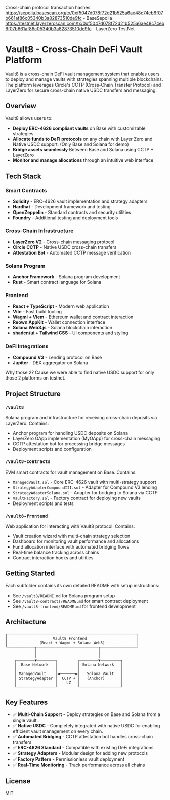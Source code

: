 Cross-chain protocol transaction hashes:
https://sepolia.basescan.org/tx/0xf5047d078f72d21b525a6ae48c74eb6f07b661af86c05340b3a82873510de9fc - BaseSepolia
https://testnet.layerzeroscan.com/tx/0xf5047d078f72d21b525a6ae48c74eb6f07b661af86c05340b3a82873510de9fc - LayerZero TestNet

# Vault8 - Cross-Chain DeFi Vault Platform

Vault8 is a cross-chain DeFi vault management system that enables users to deploy and manage vaults with strategies spanning multiple blockchains. The platform leverages Circle's CCTP (Cross-Chain Transfer Protocol) and LayerZero for secure cross-chain native USDC transfers and messaging.

## Overview

Vault8 allows users to:
- **Deploy ERC-4626 compliant vaults** on Base with customizable strategies
- **Allocate funds to DeFi protocols** on any chain with Layer Zero and Native USDC support. (Only Base and Solana for demo)
- **Bridge assets seamlessly** Between Base and Solana using CCTP + LayerZero
- **Monitor and manage allocations** through an intuitive web interface

## Tech Stack

### Smart Contracts
- **Solidity** - ERC-4626 vault implementation and strategy adapters
- **Hardhat** - Development framework and testing
- **OpenZeppelin** - Standard contracts and security utilities
- **Foundry** - Additional testing and deployment tools

### Cross-Chain Infrastructure
- **LayerZero V2** - Cross-chain messaging protocol
- **Circle CCTP** - Native USDC cross-chain transfers
- **Attestation Bot** - Automated CCTP message verification

### Solana Program
- **Anchor Framework** - Solana program development
- **Rust** - Smart contract language for Solana

### Frontend
- **React + TypeScript** - Modern web application
- **Vite** - Fast build tooling
- **Wagmi + Viem** - Ethereum wallet and contract interaction
- **Reown AppKit** - Wallet connection interface
- **Solana Web3.js** - Solana blockchain interaction
- **shadcn/ui + Tailwind CSS** - UI components and styling

### DeFi Integrations
- **Compound V3** - Lending protocol on Base
- **Jupiter** - DEX aggregator on Solana

Why those 2? Cause we were able to find native USDC support for only those 2 platforms on testnet.

## Project Structure

### `/vault8`
Solana program and infrastructure for receiving cross-chain deposits via LayerZero. Contains:
- Anchor program for handling USDC deposits on Solana
- LayerZero OApp implementation (MyOApp) for cross-chain messaging
- CCTP attestation bot for processing bridge messages
- Deployment scripts and configuration

### `/vault8-contracts`
EVM smart contracts for vault management on Base. Contains:
- `ManagedVault.sol` - Core ERC-4626 vault with multi-strategy support
- `StrategyAdapterCompoundIII.sol` - Adapter for Compound V3 lending
- `StrategyAdapterSolana.sol` - Adapter for bridging to Solana via CCTP
- `VaultFactory.sol` - Factory contract for deploying new vaults
- Deployment scripts and tests

### `/vault8-frontend`
Web application for interacting with Vault8 protocol. Contains:
- Vault creation wizard with multi-chain strategy selection
- Dashboard for monitoring vault performance and allocations
- Fund allocation interface with automated bridging flows
- Real-time balance tracking across chains
- Contract interaction hooks and utilities

## Getting Started

Each subfolder contains its own detailed README with setup instructions:
- See `/vault8/README.md` for Solana program setup
- See `/vault8-contracts/README.md` for smart contract deployment
- See `/vault8-frontend/README.md` for frontend development

## Architecture

```
┌─────────────────────────────────────────────────────────┐
│                    Vault8 Frontend                      │
│              (React + Wagmi + Solana Web3)              │
└────────────┬───────────────────────────┬────────────────┘
             │                           │
             │                           │
    ┌────────▼────────┐         ┌────────▼─────────┐
    │  Base Network   │         │ Solana Network   │
    │                 │         │                  │
    │ ManagedVault    │◄───────►│   Solana Vault   │
    │ StrategyAdapter │  CCTP + │   (Anchor)       │
    │                 │    LZ   │                  │
    └─────────────────┘         └──────────────────┘
```

## Key Features

- ✅ **Multi-Chain Support** - Deploy strategies on Base and Solana from a single vault.
- ✅ **Native USDC** - Completely integrated with native USDC for enabling efficient vault management on every chain.
- ✅ **Automated Bridging** - CCTP attestation bot handles cross-chain transfers
- ✅ **ERC-4626 Standard** - Compatible with existing DeFi integrations
- ✅ **Strategy Adapters** - Modular design for adding new protocols
- ✅ **Factory Pattern** - Permissionless vault deployment
- ✅ **Real-Time Monitoring** - Track performance across all chains

## License

MIT

